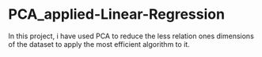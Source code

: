 # PCA_applied-Linear-Regression
In this project, i have used PCA to reduce the less relation ones dimensions of the dataset to apply the most efficient algorithm to it.
